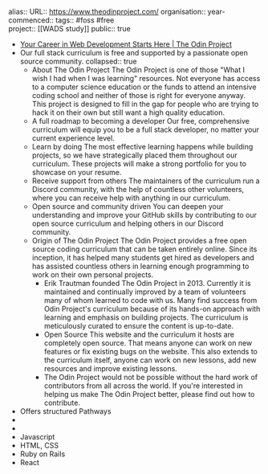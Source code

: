 alias::
URL:: https://www.theodinproject.com/
organisation:: 
year-commenced::
tags:: #foss #free  
project:: [[WADS study]] 
public:: true

- [Your Career in Web Development Starts Here | The Odin Project](https://www.theodinproject.com/)
- Our full stack curriculum is free and supported by a passionate open source community.
  collapsed:: true
	- About The Odin Project
	  The Odin Project is one of those "What I wish I had when I was learning" resources. Not everyone has access to a computer science education or the funds to attend an intensive coding school and neither of those is right for everyone anyway. This project is designed to fill in the gap for people who are trying to hack it on their own but still want a high quality education.
	- A full roadmap to becoming a developer
	  Our free, comprehensive curriculum will equip you to be a full stack developer, no matter your current experience level.
	- Learn by doing
	  The most effective learning happens while building projects, so we have strategically placed them throughout our curriculum. These projects will make a strong portfolio for you to showcase on your resume.
	- Receive support from others
	  The maintainers of the curriculum run a Discord community, with the help of countless other volunteers, where you can receive help with anything in our curriculum.
	- Open source and community driven
	  You can deepen your understanding and improve your GitHub skills by contributing to our open source curriculum and helping others in our Discord community.
	- Origin of The Odin Project
	  The Odin Project provides a free open source coding curriculum that can be taken entirely online. Since its inception, it has helped many students get hired as developers and has assisted countless others in learning enough programming to work on their own personal projects.
		- Erik Trautman founded The Odin Project in 2013. Currently it is maintained and continually improved by a team of volunteers many of whom learned to code with us. Many find success from Odin Project's curriculum because of its hands-on approach with learning and emphasis on building projects. The curriculum is meticulously curated to ensure the content is up-to-date.
		- Open Source
		  This website and the curriculum it hosts are completely open source. That means anyone can work on new features or fix existing bugs on the website. This also extends to the curriculum itself, anyone can work on new lessons, add new resources and improve existing lessons.
		- The Odin Project would not be possible without the hard work of contributors from all across the world. If you're interested in helping us make The Odin Project better, please find out how to contribute.
- Offers structured Pathways
-
-
- Javascript
- HTML, CSS
- Ruby on Rails
- React